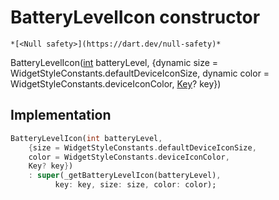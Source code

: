 


# BatteryLevelIcon constructor




    *[<Null safety>](https://dart.dev/null-safety)*



BatteryLevelIcon([int](https://api.flutter.dev/flutter/dart-core/int-class.html) batteryLevel, {dynamic size = WidgetStyleConstants.defaultDeviceIconSize, dynamic color = WidgetStyleConstants.deviceIconColor, [Key](https://api.flutter.dev/flutter/foundation/Key-class.html)? key})





## Implementation

```dart
BatteryLevelIcon(int batteryLevel,
    {size = WidgetStyleConstants.defaultDeviceIconSize,
    color = WidgetStyleConstants.deviceIconColor,
    Key? key})
    : super(_getBatteryLevelIcon(batteryLevel),
          key: key, size: size, color: color);
```







